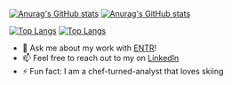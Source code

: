 
<!--
-->
[![Anurag's GitHub stats](https://github-readme-stats-git-master-lewisarmistead.vercel.app/api?username=lewisarmistead&show_icons=true&show_private=true&hide_border=true&hide=stars&show=reviews&hide_rank=true&theme=dark#gh-dark-mode-only)](https://github.com/anuraghazra/github-readme-stats#gh-dark-mode-only)
[![Anurag's GitHub stats](https://github-readme-stats-git-master-lewisarmistead.vercel.app/api?username=lewisarmistead&show_icons=true&show_private=true&hide_border=true&hide=stars&show=reviews&hide_rank=true&theme=default#gh-light-mode-only)](https://github.com/anuraghazra/github-readme-stats#gh-light-mode-only)

[![Top Langs](https://github-readme-stats-git-master-lewisarmistead.vercel.app/api/top-langs/?username=lewisarmistead&layout=compact&hide_border=true&hide=CSS,Javascript,EJS&theme=dark#gh-dark-mode-only)](https://github.com/anuraghazra/github-readme-stats#gh-dark-mode-only)
[![Top Langs](https://github-readme-stats-git-master-lewisarmistead.vercel.app/api/top-langs/?username=lewisarmistead&layout=compact&hide_border=true&hide=CSS,Javascript,EJS&theme=default#gh-light-mode-only)](https://github.com/anuraghazra/github-readme-stats#gh-light-mode-only)

<!--
**lewisarmistead/lewisarmistead** is a ✨ _special_ ✨ repository because its `README.md` (this file) appears on your GitHub profile.

Here are some ideas to get you started:

- 🔭 I’m currently working on ...
- 🌱 I’m currently learning ...
- 👯 I’m looking to collaborate on ...
- 🤔 I’m looking for help with ...
- 💬 Ask me about ...
- 📫 How to reach me: ...
- 😄 Pronouns: ...
- ⚡ Fun fact: ...
-->

- 💬 Ask me about my work with [ENTR](https://github.com/entralliance)!
- 📫 Feel free to reach out to my on [LinkedIn](www.linkedin.com/in/lewisarmistead)
- ⚡ Fun fact: I am a chef-turned-analyst that loves skiing

